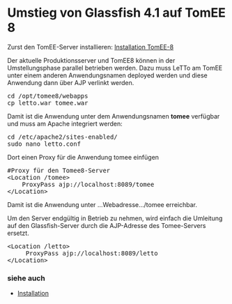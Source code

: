 # Umstieg von Glassfish 4.1 auf TomEE 8
Zurst den TomEE-Server installieren: [Installation TomEE-8](../InstallationTomEE-8/index.md)

Der aktuelle Produktionsserver und TomEE8 können in der Umstellungsphase parallel betrieben werden. Dazu muss LeTTo am TomEE unter einem anderen Anwendungsnamen deployed werden und diese Anwendung dann über AJP verlinkt werden.

<pre>
cd /opt/tomee8/webapps
cp letto.war tomee.war
</pre>

Damit ist die Anwendung unter dem Anwendungsnamen **tomee** verfügbar und muss am Apache integriert werden:
<pre>
cd /etc/apache2/sites-enabled/
sudo nano letto.conf
</pre>
Dort einen Proxy für die Anwendung tomee einfügen
<pre>
#Proxy für den Tomee8-Server
&lt;Location /tomee&gt;
    ProxyPass ajp://localhost:8089/tomee
&lt;/Location&gt;
</pre>

Damit ist die Anwendung unter ...Webadresse.../tomee erreichbar.

Um den Server endgültig in Betrieb zu nehmen, wird einfach die Umleitung auf den Glassfish-Server durch die AJP-Adresse des Tomee-Servers ersetzt.

<pre>
&lt;Location /letto&gt;
     ProxyPass ajp://localhost:8089/letto
&lt;/Location&gt;
</pre>

###  siehe auch 
* [Installation](../Installation/index.md)


